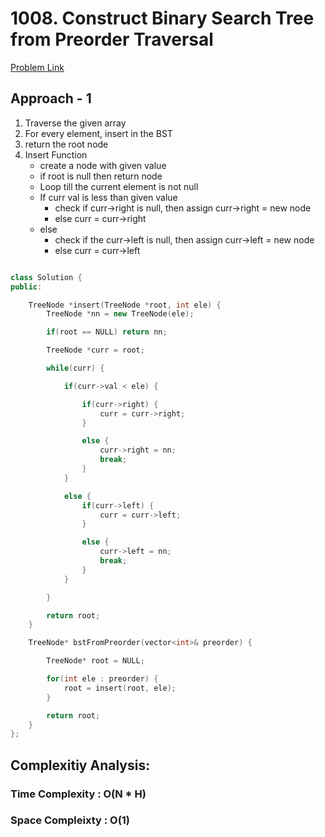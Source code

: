 # 1008. Construct Binary Search Tree from Preorder Traversal

[Problem Link](https://leetcode.com/problems/construct-binary-search-tree-from-preorder-traversal/)

## Approach - 1

1. Traverse the given array
2. For every element, insert in the BST
3. return the root node
4. Insert Function
   - create a node with given value
   - if root is null then return node
   - Loop till the current element is not null
   - If curr val is less than given value
     - check if curr->right is null, then assign curr->right = new node
     - else curr = curr->right
   - else
     - check if the curr->left is null, then assign curr->left = new node
     - else curr = curr->left

```c++

class Solution {
public:

    TreeNode *insert(TreeNode *root, int ele) {
        TreeNode *nn = new TreeNode(ele);

        if(root == NULL) return nn;

        TreeNode *curr = root;

        while(curr) {

            if(curr->val < ele) {

                if(curr->right) {
                    curr = curr->right;
                }

                else {
                    curr->right = nn;
                    break;
                }
            }

            else {
                if(curr->left) {
                    curr = curr->left;
                }

                else {
                    curr->left = nn;
                    break;
                }
            }

        }

        return root;
    }

    TreeNode* bstFromPreorder(vector<int>& preorder) {

        TreeNode* root = NULL;

        for(int ele : preorder) {
            root = insert(root, ele);
        }

        return root;
    }
};

```

## Complexitiy Analysis:

### Time Complexity : O(N \* H)

### Space Compleixty : O(1)
